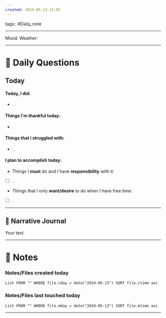 ```yaml
---
created: 2024-05-13 11:01
---
```

tags:: #Daily_note

---

Mood:
Weather:

---
# 📝 Daily Questions

## Today
#### Today, I did:
- .
#### Things I'm thankful today:
- .
#### Things that i struggled with:
- .
#### I plan to accomplish today:
- Things I **must** do and I have **responsibility** with it:
- [ ] .
- Things that I only **want/desire** to do when I have free time:
- [ ] .

---

##  📝 Narrative Journal
Your text.

---
# 📝 Notes

### Notes/Files created today
```dataview
List FROM "" WHERE file.cday = date("2024-05-13") SORT file.ctime asc
```

### Notes/Files last touched today
```dataview
List FROM "" WHERE file.mday = date("2024-05-13") SORT file.mtime asc
```

---